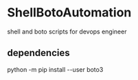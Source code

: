 # ShellBotoAutomation
shell and boto scripts for devops engineer



## dependencies
python -m pip install --user boto3
